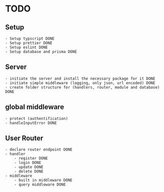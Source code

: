 # TODO

## Setup 
    - Setup typscript DONE
    - Setup prettier DONE
    - Setup eslint DONE
    - Setup database and prisma DONE

## Server
    - initiate the server and install the necessary package for it DONE
    - initiate simple middleware (logging, only json, url encoded) DONE
    - create folder structure for (handlers, router, module and database) DONE


## global middleware 

    - protect (authentification)
    - handleInputError DONE

## User Router

    - declare router endpoint DONE
    - handler
        - register DONE
        - login DONE
        - update DONE
        - delete DONE
    - middleware
        - built in middleware DONE
        - query middleware DONE
